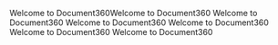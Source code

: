 Welcome to Document360Welcome to Document360
Welcome to Document360
Welcome to Document360
Welcome to Document360
Welcome to Document360
Welcome to Document360


